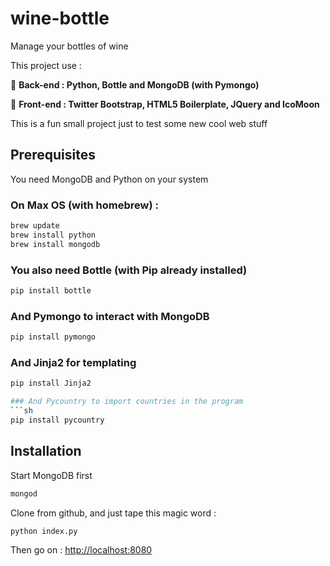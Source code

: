wine-bottle
===========

Manage your bottles of wine

This project use : 

:star2: **Back-end : Python, Bottle and MongoDB (with Pymongo)**

:star2: **Front-end : Twitter Bootstrap, HTML5 Boilerplate, JQuery and IcoMoon**

This is a fun small project just to test some new cool web stuff

Prerequisites
------------
You need MongoDB and Python on your system

### On Max OS (with homebrew) :
```sh
brew update
brew install python
brew install mongodb
```

### You also need Bottle (with Pip already installed)
```sh
pip install bottle
```

### And Pymongo to interact with MongoDB
```sh
pip install pymongo
```

### And Jinja2 for templating
```sh
pip install Jinja2

### And Pycountry to import countries in the program
```sh
pip install pycountry
```

Installation
------------

Start MongoDB first
```sh
mongod
```

Clone from github, and just tape this magic word :
```sh
python index.py
```

Then go on : [http://localhost:8080](http://localhost:8080)
